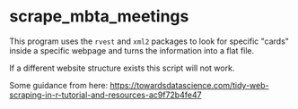 # scrape_mbta_meetings

This program uses the `rvest` and `xml2` packages to look for specific "cards" inside a specific webpage and turns the information into a flat file.

If a different website structure exists this script will not work.

Some guidance from here: https://towardsdatascience.com/tidy-web-scraping-in-r-tutorial-and-resources-ac9f72b4fe47
